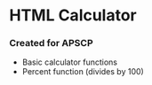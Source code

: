 # HTML Calculator

### Created for APSCP
* Basic calculator functions
* Percent function (divides by 100)
